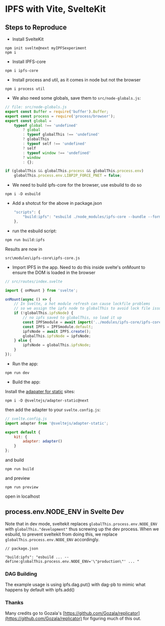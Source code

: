 # IPFS with Vite, SvelteKit

## Steps to Reproduce

- Install SvelteKit

```
npm init svelte@next myIPFSexperiment
npm i
```

- Install IPFS-core

`npm i ipfs-core`

- Install process and util, as it comes in node but not the browser

`npm i process util`

- We also need some globals, save them to `src/node-globals.js`:

```js
// file: src/node-globals.js
export const Buffer = require('buffer').Buffer;
export const process = require('process/browser');
export const global =
	typeof global !== 'undefined'
		? global
		: typeof globalThis !== 'undefined'
		? globalThis
		: typeof self !== 'undefined'
		? self
		: typeof window !== 'undefined'
		? window
		: {};

if (globalThis && globalThis.process && globalThis.process.env)
	globalThis.process.env.LIBP2P_FORCE_PNET = false;
```

- We need to build ipfs-core for the browser, use esbuild to do so

`npm i -D esbuild`

- Add a shotcut for the above in package.json

```js
	"scripts": {
		"build:ipfs": "esbuild ./node_modules/ipfs-core --bundle --format=esm --sourcemap --main-fields=browser,module,main --inject:./src/node-globals.js --define:globalThis.process.env.NODE_ENV='\"production\"' --splitting --outdir=./src/modules/ipfs-core"
	},
```

- run the esbuild script:

```
npm run build:ipfs
```

Results are now in

`src\modules\ipfs-core\ipfs-core.js`

- Import IPFS in the app. Need to do this inside svelte's onMount to ensure the DOM is loaded in the browser

```js
// src/routes/index.svelte

import { onMount } from 'svelte';

onMount(async () => {
	// In Svelte, a hot module refresh can cause lockfile problems
	// so we assign the ipfs node to globalThis to avoid lock file issues
	if (!globalThis.ipfsNode) {
		// no ipfs saved to globalThis, so load it up
		const IPFSmodule = await import('../modules/ipfs-core/ipfs-core.js');
		const IPFS = IPFSmodule.default;
		ipfsNode = await IPFS.create();
		globalThis.ipfsNode = ipfsNode;
	} else {
		ipfsNode = globalThis.ipfsNode;
	}
});
```

- Run the app:

```
npm run dev
```

- Build the app:

Install the [adapater for static](https://github.com/sveltejs/kit/tree/master/packages/adapter-static) sites:

```
npm i -D @sveltejs/adapter-static@next
```

then add the adapter to your `svelte.config.js`:

```js
// svelte.config.js
import adapter from '@sveltejs/adapter-static';

export default {
	kit: {
		adapter: adapter()
	}
};
```

and build

```
npm run build
```

and preview

```
npm run preview
```

open in localhost

## process.env.NODE_ENV in Svelte Dev

Note that in dev mode, sveltekit replaces `globalThis.process.env.NODE_ENV` with `globalThis."development"` thus screwing up the dev process. When we esbuild, to prevent sveltekit from doing this, we replace `globalThis.process.env.NODE_ENV` accordingly.

```cli
// package.json

"build:ipfs": "esbuild ... --define:globalThis.process.env.NODE_ENV='\"production\"' ... "
```

### DAG Building

The example usage is using ipfs.dag.put() with dag-pb to mimic what happens by default with ipfs.add()

### Thanks

Many credits go to Gozala's [https://github.com/Gozala/replicator](https://github.com/Gozala/replicator) for figuring much of this out.
